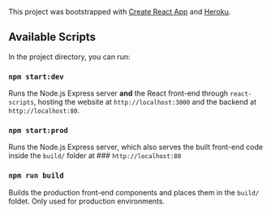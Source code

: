 This project was bootstrapped with [Create React App](https://github.com/facebook/create-react-app) and [Heroku](https://devcenter.heroku.com/articles/getting-started-with-nodejs).

## Available Scripts

In the project directory, you can run:

### `npm start:dev`

Runs the Node.js Express server **and** the React front-end through `react-scripts`, hosting the website at `http://localhost:3000` and the backend at `http://localhost:80`.

### `npm start:prod`

Runs the Node.js Express server, which also serves the built front-end code inside the `build/` folder at ### `http://localhost:80`

### `npm run build`

Builds the production front-end components and places them in the `build/` foldet. Only used for production environments.
